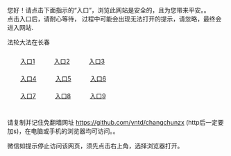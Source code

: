 您好！请点击下面指示的“入口”，浏览此网站是安全的，且为您带来平安。。 <br/>
点击入口后，请耐心等待， 过程中可能会出现无法打开的提示，请忽略，最终会进入网站. </br>

法轮大法在长春<br/>
<div style="padding:10px"><a style="margin:20px" target="_blank" href="https://drb3mgenslvys.cloudfront.net/2Qpsp?prtfkniu" id="ccLink1" rel="nofollow">入口1</a> <a target="_blank" style="margin:20px" href="https://d3u88c8cdjy47d.cloudfront.net/2Qpsp?fumuavtf" id="ccLink2" rel="nofollow">入口2</a> <a style="margin:20px" target="_blank" href="https://ds6ah2fpk9pqo.cloudfront.net/2Qpsp?tgvyquy" id="ccLink3" rel="nofollow">入口3</a></div>

<div style="padding:10px" ><a style="margin:20px" target="_blank" href="https://drb3mgenslvys.cloudfront.net/2Qpsp?prtfkniu" id="ccLink4" rel="nofollow">入口4</a> <a style="margin:20px" href="https://d3u88c8cdjy47d.cloudfront.net/2Qpsp?fumuavtf" target="_blank" id="ccLink5" rel="nofollow">入口5</a> <a style="margin:20px" href="https://ds6ah2fpk9pqo.cloudfront.net/2Qpsp?tgvyquy" target="_blank" id="ccLink6" rel="nofollow">入口6</a></div>

<div style="padding:10px"><a style="margin:20px" target="_blank" href="https://drb3mgenslvys.cloudfront.net/2Qpsp?prtfkniu" id="ccLink7" rel="nofollow">入口7</a> <a style="margin:20px" href="https://d3u88c8cdjy47d.cloudfront.net/2Qpsp?fumuavtf" target="_blank" id="ccLink8" rel="nofollow">入口8</a> <a style="margin:20px" target="_blank" href="https://ds6ah2fpk9pqo.cloudfront.net/2Qpsp?tgvyquy" id="ccLink9" rel="nofollow">入口9</a></div>

<br/>



请复制并记住免翻墙网址 https://github.com/yntd/changchunzx (http后一定要加s)，在电脑或手机的浏览器均可访问。。<br/>

微信如提示停止访问该网页，须先点击右上角，选择浏览器打开。
